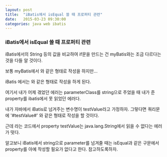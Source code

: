 ```yaml
---
layout: post
title:  "iBatis에서 isEqual 쓸 때 프로퍼티 관련"
date:   2015-03-23 09:30:00
categories: java web ibatis
---
```



### iBatis에서 isEqual 쓸 때 프로퍼티 관련
  
  
iBatis에서의 String 등의 값을 비교하여 if문을 만드는 건
myBatis와는 조금 다르다는 것을 다들 알 것이다.

보통 myBatis에서
  <if test="value == 'aaa'"> 
와 같은 형태로 작성을 하지만...

iBatis 에서는
  <isEqual property="value" compareValue="aaa">
와 같은 형태로 작성을 하게 된다.

여기서 내가 어제 겪었던 에러는
parameterClass를 string으로 주었을 때 내가 준 property를 ibatis에서 못 읽었던 에러다.

내가 자바에서 iBatis로 넘겨주는 변수명이 testValue라고 가정하자.
그렇다면 쿼리문에 '#testValue#' 와 같은 형태로 작성을 할 것이다.

근데
  <isEqual property="testValue" compareValue="aaa">
라는 코드에서 property testValue는 java.lang.String에서 읽을 수 없다는 에러가 떳다.

알고보니 iBatis에서 string으로 parameter를 넘겨줄 때는
isEqual과 같은 구문에서 property를 아예 작성할 필요가 없다고 한다.
참고하도록하자.


